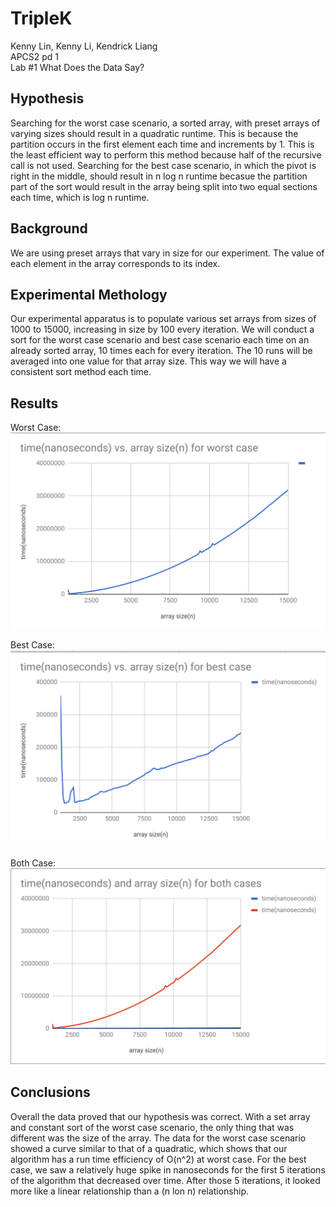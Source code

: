# TripleK

Kenny Lin, Kenny Li, Kendrick Liang  
APCS2 pd 1  
Lab #1 What Does the Data Say?  

## Hypothesis
Searching for the worst case scenario, a sorted array, with preset arrays of varying sizes should result in a quadratic runtime. This is because the partition
occurs in the first element each time and increments by 1. This is the least efficient way to perform this method because half of the recursive call is not
used. Searching for the best case scenario, in which the pivot is right in the middle, should result in n log n runtime becasue the partition part of the sort would result in the array being split into two equal sections each time, which is log n runtime.

## Background 
We are using preset arrays that vary in size for our experiment. The value of each element in the array corresponds to its index.

## Experimental Methology
Our experimental apparatus is to populate various set arrays from sizes of 1000 to 15000, increasing in size by 100 every iteration. We will conduct a sort for the worst case scenario and best case scenario each time on an already sorted array, 10 times each for every iteration. The 10 runs will be averaged into one value for that array size. This way we will have a consistent sort method each time. 

## Results 
Worst Case:
![Worst Case](https://github.com/kennylin119/Lab01_TRIPLEK/blob/master/Worst%20case.png "Worst Case Graph")

Best Case:
![Best Case](https://github.com/kennylin119/Lab01_TRIPLEK/blob/master/best%20case.png "Best Case Graph")

Both Case:
![Both Case](https://github.com/kennylin119/Lab01_TRIPLEK/blob/master/both%20case.png "Both Case Graph")

## Conclusions 
Overall the data proved that our hypothesis was correct. With a set array and constant sort of the worst case scenario, the only thing that was different was the size of the array. The data for the worst case scenario showed a curve similar to that of a quadratic, which shows that our algorithm has a run time efficiency of O(n^2) at worst case. For the best case, we saw a relatively huge spike in nanoseconds for the first 5 iterations of the algorithm that decreased over time. After those 5 iterations, it looked more like a linear relationship than a (n lon n) relationship.
